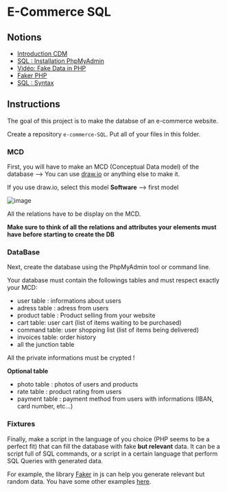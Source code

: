 # E-Commerce SQL

## Notions
* [Introduction CDM](https://www.it-connect.fr/introduction-au-mcd/)
* [SQL : Installation PhpMyAdmin](https://kinsta.com/fr/blog/installer-phpmyadmin/)
* [Vidéo: Fake Data in PHP](https://www.youtube.com/watch?v=sSDh1zfz-5s)
* [Faker PHP](https://zetcode.com/php/faker/)
* [SQL : Syntax](https://sql.sh/cours)

## Instructions

The goal of this project is to make the databse of an e-commerce website.

Create a repository `e-commerce-SQL`. Put all of your files in this folder.

### MCD

First, you will have to make an MCD (Conceptual Data model) of the database --> You can use [draw.io](https://app.diagrams.net/) or anything else to make it.   

If you use draw.io, select this model **Software** --> first model

![image](https://user-images.githubusercontent.com/56391911/180769820-35ed5933-82f4-41eb-b79e-f43b43500fd1.png)

All the relations have to be display on the MCD.

**Make sure to think of all the relations and attributes your elements must have before starting to create the DB**

### DataBase

Next, create the database using the PhpMyAdmin tool or command line. 

Your database must contain the followings tables and must respect exactly your MCD: 
* user table : informations about users
* adress table : adress from users
* product table : Product selling from your website
* cart table: user cart (list of items waiting to be purchased)
* command table: user shopping list (list of items being delivered)
* invoices table: order history
* all the junction table

All the private informations must be crypted !

**Optional table** 
* photo table : photos of users and products
* rate table : product rating from users
* payment table : payment method from users with informations (IBAN, card number, etc...)

### Fixtures

Finally, make a script in the language of you choice (PHP seems to be a perfect fit) that can fill the database with fake **but relevant** data.
It can be a script full of SQL commands, or a script in a certain language that perform SQL Queries with generated data.

For example, the library [Faker](https://github.com/fzaninotto/Faker) in js can help you generate relevant but random data. You have some other examples [here](https://dev.to/iainfreestone/20-resources-for-generating-fake-and-mock-data-55g1).
